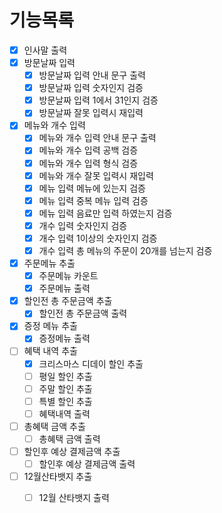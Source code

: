# 기능목록

- [x] 인사말 출력
- [x] 방문날짜 입력
  - [x] 방문날짜 입력 안내 문구 출력
  - [x] 방문날짜 입력 숫자인지 검증
  - [x] 방문날짜 입력 1에서 31인지 검증
  - [x] 방문날짜 잘못 입력시 재입력
- [x] 메뉴와 개수 입력
  - [x] 메뉴와 개수 입력 안내 문구 출력
  - [x] 메뉴와 개수 입력 공백 검증
  - [x] 메뉴와 개수 입력 형식 검증
  - [x] 메뉴와 개수 잘못 입력시 재입력
  - [x] 메뉴 입력 메뉴에 있는지 검증
  - [x] 메뉴 입력 중복 메뉴 입력 검증
  - [x] 메뉴 입력 음료만 입력 하였는지 검증
  - [x] 개수 입력 숫자인지 검증
  - [x] 개수 입력 1이상의 숫자인지 검증
  - [x] 개수 입력 총 메뉴의 주문이 20개를 넘는지 검증
- [x] 주문메뉴 추출
  - [x] 주문메뉴 카운트
  - [x] 주문메뉴 출력
- [x] 할인전 총 주문금액 추출
  - [x] 할인전 총 주문금액 출력
- [x] 증정 메뉴 추출
  - [x] 증정메뉴 출력
- [ ] 혜택 내역 추출
  - [x] 크리스마스 디데이 할인 추출
  - [ ] 평일 할인 추출
  - [ ] 주말 할인 추출
  - [ ] 특별 할인 추출
  - [ ] 혜택내역 출력
- [ ] 총혜택 금액 추출
  - [ ] 총혜택 금액 출력
- [ ] 할인후 예상 결제금액 추출
  - [ ] 할인후 예상 결제금액 출력
- [ ] 12월산타뱃지 추출
  - [ ] 12월 산타뱃지 출력

